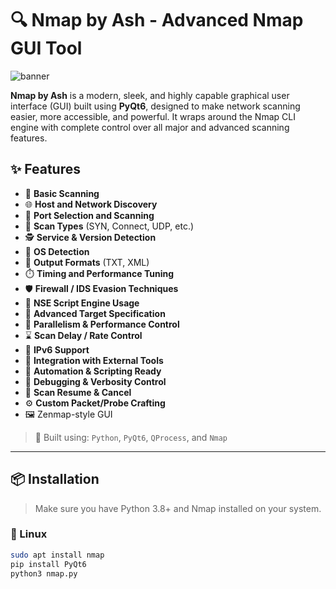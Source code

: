 # 🔍 Nmap by Ash - Advanced Nmap GUI Tool
![banner](https://i.ibb.co/cKLh70bW/e3f14046-8b6f-4efa-987d-2b9f1fb4c3eb.png)


**Nmap by Ash** is a modern, sleek, and highly capable graphical user interface (GUI) built using **PyQt6**, designed to make network scanning easier, more accessible, and powerful. It wraps around the Nmap CLI engine with complete control over all major and advanced scanning features.

<!-- Replace with your banner path -->

## ✨ Features

- 📡 **Basic Scanning**
- 🌐 **Host and Network Discovery**
- 🔌 **Port Selection and Scanning**
- 🧪 **Scan Types** (SYN, Connect, UDP, etc.)
- 🕵️ **Service & Version Detection**
- 🧠 **OS Detection**
- 📁 **Output Formats** (TXT, XML)
- ⏱️ **Timing and Performance Tuning**
- 🛡️ **Firewall / IDS Evasion Techniques**
- 📜 **NSE Script Engine Usage**
- 🎯 **Advanced Target Specification**
- 🚀 **Parallelism & Performance Control**
- ⌛ **Scan Delay / Rate Control**
- 🔗 **IPv6 Support**
- 🧩 **Integration with External Tools**
- 🤖 **Automation & Scripting Ready**
- 🐞 **Debugging & Verbosity Control**
- 🔄 **Scan Resume & Cancel**
- ⚙️ **Custom Packet/Probe Crafting**
- 🖼️ Zenmap-style GUI

> 🔧 Built using: `Python`, `PyQt6`, `QProcess`, and `Nmap`

---

## 📦 Installation

> Make sure you have Python 3.8+ and Nmap installed on your system.

### 🐧 Linux

```bash
sudo apt install nmap
pip install PyQt6
python3 nmap.py
